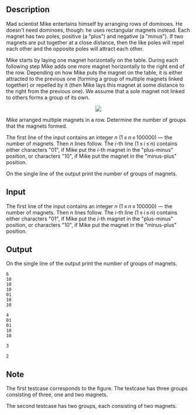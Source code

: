 ## Description

<div><p>Mad scientist Mike entertains himself by arranging rows of dominoes. He doesn't need dominoes, though: he uses rectangular magnets instead. Each magnet has two poles, positive (a "plus") and negative (a "minus"). If two magnets are put together at a close distance, then the like poles will repel each other and the opposite poles will attract each other.</p><p>Mike starts by laying one magnet horizontally on the table. During each following step Mike adds one more magnet horizontally to the right end of the row. Depending on how Mike puts the magnet on the table, it is either attracted to the previous one (forming a group of multiple magnets linked together) or repelled by it (then Mike lays this magnet at some distance to the right from the previous one). We assume that a sole magnet not linked to others forms a group of its own.</p><center> <img class="tex-graphics" src="file://itrsEdps.png" style="max-width: 100.0%;max-height: 100.0%;"> </center><p>Mike arranged multiple magnets in a row. Determine the number of groups that the magnets formed.</p></div><div class="input-specification"><p>The first line of the input contains an integer <span class="tex-span"><i>n</i></span> (<span class="tex-span">1 ≤ <i>n</i> ≤ 100000</span>) — the number of magnets. Then <span class="tex-span"><i>n</i></span> lines follow. The <span class="tex-span"><i>i</i></span>-th line (<span class="tex-span">1 ≤ <i>i</i> ≤ <i>n</i></span>) contains either characters "<span class="tex-font-style-tt">01</span>", if Mike put the <span class="tex-span"><i>i</i></span>-th magnet in the "plus-minus" position, or characters "<span class="tex-font-style-tt">10</span>", if Mike put the magnet in the "minus-plus" position.</p></div><div class="output-specification"><p>On the single line of the output print the number of groups of magnets.</p></div>

## Input

<p>The first line of the input contains an integer <span class="tex-span"><i>n</i></span> (<span class="tex-span">1 ≤ <i>n</i> ≤ 100000</span>) — the number of magnets. Then <span class="tex-span"><i>n</i></span> lines follow. The <span class="tex-span"><i>i</i></span>-th line (<span class="tex-span">1 ≤ <i>i</i> ≤ <i>n</i></span>) contains either characters "<span class="tex-font-style-tt">01</span>", if Mike put the <span class="tex-span"><i>i</i></span>-th magnet in the "plus-minus" position, or characters "<span class="tex-font-style-tt">10</span>", if Mike put the magnet in the "minus-plus" position.</p>

## Output

<p>On the single line of the output print the number of groups of magnets.</p>





```input1
6
10
10
10
01
10
10

```




```input2
4
01
01
10
10

```




```output1
3

```




```output2
2

```



## Note

<p>The first testcase corresponds to the figure. The testcase has three groups consisting of three, one and two magnets.</p><p>The second testcase has two groups, each consisting of two magnets.</p>
